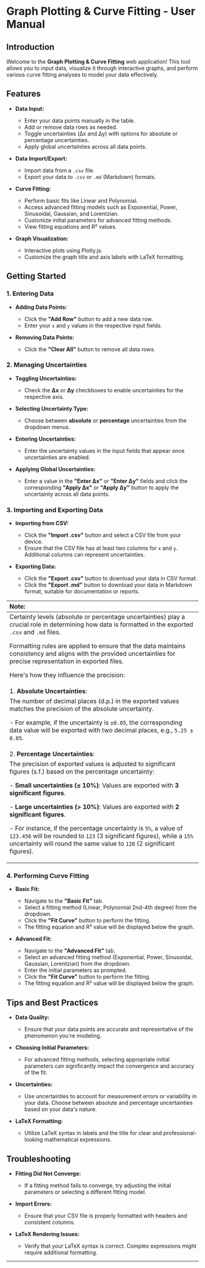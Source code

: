 # Graph Plotting & Curve Fitting - User Manual

## Introduction

Welcome to the **Graph Plotting & Curve Fitting** web application! This tool allows you to input data, visualize it through interactive graphs, and perform various curve fitting analyses to model your data effectively.

## Features

- **Data Input:**
  - Enter your data points manually in the table.
  - Add or remove data rows as needed.
  - Toggle uncertainties (Δx and Δy) with options for absolute or percentage uncertainties.
  - Apply global uncertainties across all data points.

- **Data Import/Export:**
  - Import data from a `.csv` file.
  - Export your data to `.csv` or `.md` (Markdown) formats.

- **Curve Fitting:**
  - Perform basic fits like Linear and Polynomial.
  - Access advanced fitting models such as Exponential, Power, Sinusoidal, Gaussian, and Lorentzian.
  - Customize initial parameters for advanced fitting methods.
  - View fitting equations and R² values.

- **Graph Visualization:**
  - Interactive plots using Plotly.js.
  - Customize the graph title and axis labels with LaTeX formatting.

## Getting Started

### 1. Entering Data

- **Adding Data Points:**
  - Click the **"Add Row"** button to add a new data row.
  - Enter your `x` and `y` values in the respective input fields.
  
- **Removing Data Points:**
  - Click the **"Clear All"** button to remove all data rows.

### 2. Managing Uncertainties

- **Toggling Uncertainties:**
  - Check the **Δx** or **Δy** checkboxes to enable uncertainties for the respective axis.
  
- **Selecting Uncertainty Type:**
  - Choose between **absolute** or **percentage** uncertainties from the dropdown menus.

- **Entering Uncertainties:**
  - Enter the uncertainty values in the input fields that appear once uncertainties are enabled.

- **Applying Global Uncertainties:**
  - Enter a value in the **"Enter Δx"** or **"Enter Δy"** fields and click the corresponding **"Apply Δx"** or **"Apply Δy"** button to apply the uncertainty across all data points.

### 3. Importing and Exporting Data

- **Importing from CSV:**
  - Click the **"Import .csv"** button and select a CSV file from your device.
  - Ensure that the CSV file has at least two columns for `x` and `y`. Additional columns can represent uncertainties.



- **Exporting Data:**
  - Click the **"Export .csv"** button to download your data in CSV format.
  - Click the **"Export .md"** button to download your data in Markdown format, suitable for documentation or reports.

|Note:
|:---
|Certainty levels (absolute or percentage uncertainties) play a crucial role in determining how data is formatted in the exported `.csv` and `.md` files. <p> Formatting rules are applied to ensure that the data maintains consistency and aligns with the provided uncertainties for precise representation in exported files. <p>Here's how they influence the precision:
|1. **Absolute Uncertainties**:
|The number of decimal places (d.p.) in the exported values matches the precision of the absolute uncertainty. <p> - For example, if the uncertainty is `±0.05`, the corresponding data value will be exported with two decimal places, e.g., `5.25 ± 0.05`.
|2. **Percentage Uncertainties**:
|The precision of exported values is adjusted to significant figures (s.f.) based on the percentage uncertainty: <p> - **Small uncertainties (≤ 10%)**: Values are exported with **3 significant figures**. <p> - **Large uncertainties (> 10%)**: Values are exported with **2 significant figures**. <p> - For instance, if the percentage uncertainty is `5%`, a value of `123.456` will be rounded to `123` (3 significant figures), while a `15%` uncertainty will round the same value to `120` (2 significant figures).

### 4. Performing Curve Fitting

- **Basic Fit:**
  - Navigate to the **"Basic Fit"** tab.
  - Select a fitting method (Linear, Polynomial 2nd-4th degree) from the dropdown.
  - Click the **"Fit Curve"** button to perform the fitting.
  - The fitting equation and R² value will be displayed below the graph.

- **Advanced Fit:**
  - Navigate to the **"Advanced Fit"** tab.
  - Select an advanced fitting method (Exponential, Power, Sinusoidal, Gaussian, Lorentzian) from the dropdown.
  - Enter the initial parameters as prompted.
  - Click the **"Fit Curve"** button to perform the fitting.
  - The fitting equation and R² value will be displayed below the graph.

## Tips and Best Practices

- **Data Quality:**
  - Ensure that your data points are accurate and representative of the phenomenon you're modeling.
  
- **Choosing Initial Parameters:**
  - For advanced fitting methods, selecting appropriate initial parameters can significantly impact the convergence and accuracy of the fit.
  
- **Uncertainties:**
  - Use uncertainties to account for measurement errors or variability in your data. Choose between absolute and percentage uncertainties based on your data's nature.

- **LaTeX Formatting:**
  - Utilize LaTeX syntax in labels and the title for clear and professional-looking mathematical expressions.

## Troubleshooting

- **Fitting Did Not Converge:**
  - If a fitting method fails to converge, try adjusting the initial parameters or selecting a different fitting model.

- **Import Errors:**
  - Ensure that your CSV file is properly formatted with headers and consistent columns.

- **LaTeX Rendering Issues:**
  - Verify that your LaTeX syntax is correct. Complex expressions might require additional formatting.


---
